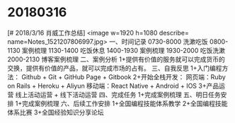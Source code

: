 # 20180316

[# 2018/3/16 肖威工作总结]
<image w=1920 h=1080 describe= name=Notes_1521207806997.jpg>
一、时间记录
0730-8000 洗漱吃饭
0800-1130 案例梳理
1130-1400 吃饭休息
1400-1930 案例梳理
1930-2000 吃饭洗漱
2000-2130 博客案例梳理
二、案例分析
1+提供有价值的服务就可以完成货币的交换，提供有价值的产品，就可以完成市场的占有。
三、自我反思
1+入门编程方法：
Github + Git + GitHub Page + Gitbook
2+开始全栈开发：
网页端：Ruby on Rails + Heroku + Aliyun
移动端：React Native + Android + IOS
3+产品运营
线上活动运营 + 线下活动运营
四、完成任务
1+完成案例梳理
五、明日任务安排
1+完成案例梳理
六、后续工作安排
1+全国编程技能体系教学
2+全国编程技能体系比赛
3+全国经验知识分享论坛
